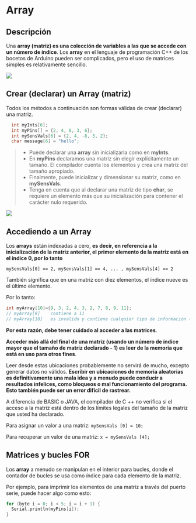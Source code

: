 # Array
## Descripción
Una **array (matriz) es una colección de variables a las que se accede con un número de índice**. Los **array** en el lenguaje de programación C++ de los bocetos de Arduino pueden ser complicados, pero el uso de matrices simples es relativamente sencillo.

![](https://cdn1.coppel.com/images/catalog/pm/3481713-1.jpg)

## Crear (declarar) un Array (matriz)
Todos los métodos a continuación son formas válidas de crear (declarar) una matriz.

```c 
  int myInts[6];
  int myPins[] = {2, 4, 8, 3, 6};
  int mySensVals[6] = {2, 4, -8, 3, 2};
  char message[6] = "hello";
```
> - Puede declarar una **array** sin inicializarla como en **myInts**.
> - En **myPins** declaramos una matriz sin elegir explícitamente un tamaño. El compilador cuenta los elementos y crea una matriz del tamaño apropiado.
> - Finalmente, puede inicializar y dimensionar su matriz, como en **mySensVals**. 
> - Tenga en cuenta que al declarar una matriz de tipo **char**, se requiere un elemento más que su inicialización para contener el carácter nulo requerido.


![](https://i0.wp.com/www.tutorialspoint.com/images/java_array.jpg?zoom=2)


## Accediendo a un Array

Los **arrays** están indexadas a cero, **es decir, en referencia a la inicialización de la matriz anterior, el primer elemento de la matriz está en el índice 0, por lo tanto**

`mySensVals[0] == 2, mySensVals[1] == 4, ... , mySensVals[4] == 2 `  

También significa que en una matriz con diez elementos, el índice nueve es el último elemento. 

Por lo tanto:

```c
int myArray[10]={9, 3, 2, 4, 3, 2, 7, 8, 9, 11};
// myArray[9]    contiene a 11
// myArray[10]   es invalido y contiene cualquier tipo de información (otra dirección de memoria).
```
**Por esta razón, debe tener cuidado al acceder a las matrices**. 

**Acceder más allá del final de una matriz (usando un número de índice mayor que el tamaño de matriz declarado - 1) es leer de la memoria que está en uso para otros fines**. 

Leer desde estas ubicaciones probablemente no servirá de mucho, excepto generar datos no válidos. **Escribir en ubicaciones de memoria aleatorias es definitivamente una mala idea y a menudo puede conducir a resultados infelices, como bloqueos o mal funcionamiento del programa. Esto también puede ser un error difícil de rastrear.**

A diferencia de BASIC o JAVA, el compilador de C ++ no verifica si el acceso a la matriz está dentro de los límites legales del tamaño de la matriz que usted ha declarado.

Para asignar un valor a una matriz:
`mySensVals [0] = 10;`

Para recuperar un valor de una matriz:
`x = mySensVals [4];`

## Matrices y bucles FOR
Los **array** a menudo se manipulan en el interior para bucles, donde el contador de bucles se usa como índice para cada elemento de la matriz. 

Por ejemplo, para imprimir los elementos de una matriz a través del puerto serie, puede hacer algo como esto:

```c
for (byte i = 0; i < 5; i = i + 1) {
  Serial.println(myPins[i]);
}
```
<!--stackedit_data:
eyJoaXN0b3J5IjpbLTEyNTAzMTg3NTcsMjg1ODc3NDYyLDQ5ND
QwNjczMiwxMzYyNjU3MzAyLDMxMjc4NDYxM119
-->